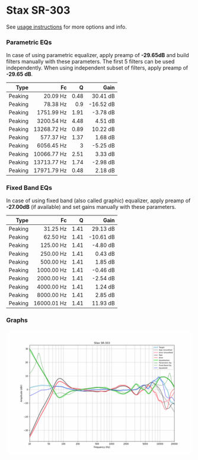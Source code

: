 # Stax SR-303
See [usage instructions](https://github.com/jaakkopasanen/AutoEq#usage) for more options and info.

### Parametric EQs
In case of using parametric equalizer, apply preamp of **-29.65dB** and build filters manually
with these parameters. The first 5 filters can be used independently.
When using independent subset of filters, apply preamp of **-29.65 dB**.

| Type    | Fc          |    Q | Gain      |
|--------:|------------:|-----:|----------:|
| Peaking | 20.09 Hz    | 0.48 | 30.41 dB  |
| Peaking | 78.38 Hz    | 0.9  | -16.52 dB |
| Peaking | 1751.99 Hz  | 1.91 | -3.78 dB  |
| Peaking | 3200.54 Hz  | 4.48 | 4.51 dB   |
| Peaking | 13268.72 Hz | 0.89 | 10.22 dB  |
| Peaking | 577.37 Hz   | 1.37 | 1.68 dB   |
| Peaking | 6056.45 Hz  | 3    | -5.25 dB  |
| Peaking | 10066.77 Hz | 2.51 | 3.33 dB   |
| Peaking | 13713.77 Hz | 1.74 | -2.98 dB  |
| Peaking | 17971.79 Hz | 0.48 | 2.18 dB   |

### Fixed Band EQs
In case of using fixed band (also called graphic) equalizer, apply preamp of **-27.00dB**
(if available) and set gains manually with these parameters.

| Type    | Fc          |    Q | Gain      |
|--------:|------------:|-----:|----------:|
| Peaking | 31.25 Hz    | 1.41 | 29.13 dB  |
| Peaking | 62.50 Hz    | 1.41 | -10.61 dB |
| Peaking | 125.00 Hz   | 1.41 | -4.80 dB  |
| Peaking | 250.00 Hz   | 1.41 | 0.43 dB   |
| Peaking | 500.00 Hz   | 1.41 | 1.85 dB   |
| Peaking | 1000.00 Hz  | 1.41 | -0.46 dB  |
| Peaking | 2000.00 Hz  | 1.41 | -2.54 dB  |
| Peaking | 4000.00 Hz  | 1.41 | 1.24 dB   |
| Peaking | 8000.00 Hz  | 1.41 | 2.85 dB   |
| Peaking | 16000.01 Hz | 1.41 | 11.93 dB  |

### Graphs
![](./Stax%20SR-303.png)